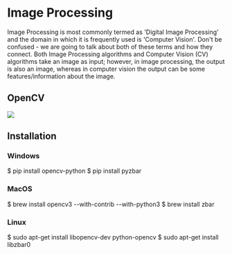 # Image Processing

Image Processing is most commonly termed as 'Digital Image Processing' and the domain in which it is frequently used is 'Computer Vision'. 
Don't be confused - we are going to talk about both of these terms and how they connect. 
Both Image Processing algorithms and Computer Vision (CV) algorithms take an image as input; however, in image processing,
the output is also an image, whereas in computer vision the output can be some features/information about the image.

## OpenCV

![](https://logodix.com/logo/1989939.png)

## Installation

### Windows
 $ pip install opencv-python
 $ pip install pyzbar
### MacOS
   $ brew install opencv3 --with-contrib --with-python3
   $ brew install zbar
### Linux
   $ sudo apt-get install libopencv-dev python-opencv
   $ sudo apt-get install libzbar0
